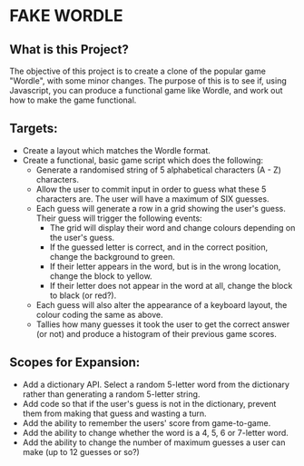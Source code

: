
# FAKE WORDLE

## What is this Project?

The objective of this project is to create a clone of the popular game "Wordle", with some minor changes. The purpose of this is to see if, using Javascript, you can produce a functional game like Wordle, and work out how to make the game functional.

## Targets:

- Create a layout which matches the Wordle format.
- Create a functional, basic game script which does the following:
  - Generate a randomised string of 5 alphabetical characters (A - Z) characters.
  - Allow the user to commit input in order to guess what these 5 characters are. The user will have a maximum of SIX guesses.
  - Each guess will generate a row in a grid showing the user's guess. Their guess will trigger the following events:
    - The grid will display their word and change colours depending on the user's guess.
    - If the guessed letter is correct, and in the correct position, change the background to green.
    - If their letter appears in the word, but is in the wrong location, change the block to yellow.
    - If their letter does not appear in the word at all, change the block to black (or red?).
  - Each guess will also alter the appearance of a keyboard layout, the colour coding the same as above.
  - Tallies how many guesses it took the user to get the correct answer (or not) and produce a histogram of their previous game scores.

## Scopes for Expansion:

- Add a dictionary API. Select a random 5-letter word from the dictionary rather than generating a random 5-letter string.
- Add code so that if the user's guess is not in the dictionary, prevent them from making that guess and wasting a turn.
- Add the ability to remember the users' score from game-to-game.
- Add the ability to change whether the word is a 4, 5, 6 or 7-letter word.
- Add the ability to change the number of maximum guesses a user can make (up to 12 guesses or so?)